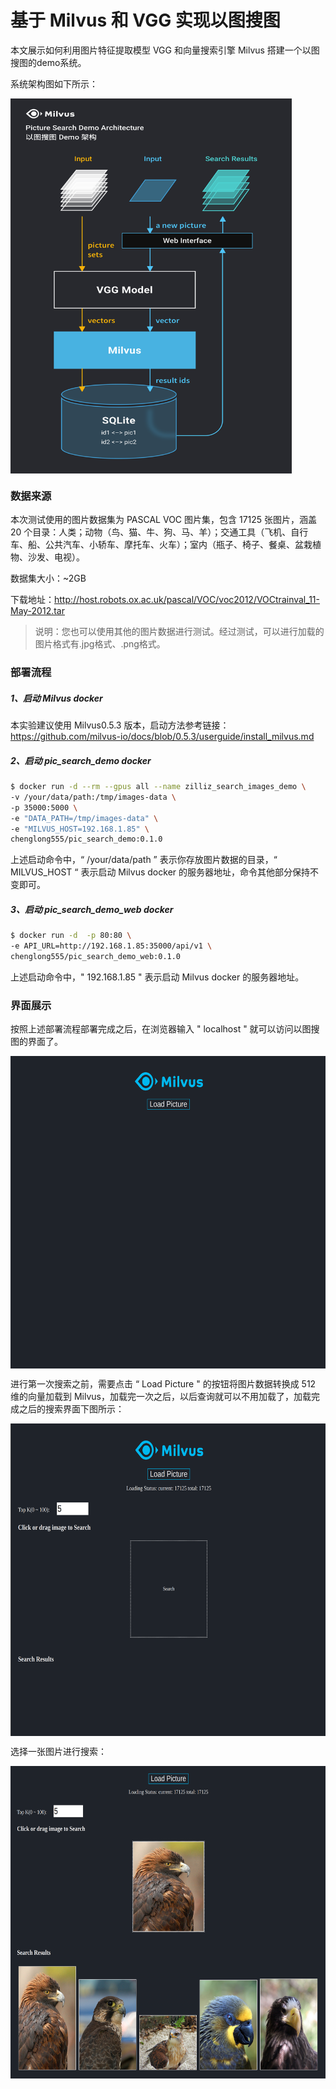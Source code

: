 # 基于 Milvus 和 VGG 实现以图搜图

本文展示如何利用图片特征提取模型 VGG 和向量搜索引擎 Milvus 搭建一个以图搜图的demo系统。

系统架构图如下所示：

<img src="pic/demo.jpg" width = "450" height = "600" alt="系统架构图" align=center />

### 数据来源

本次测试使用的图片数据集为 PASCAL VOC 图片集，包含 17125 张图片，涵盖 20 个目录：人类；动物（鸟、猫、牛、狗、马、羊）；交通工具（飞机、自行车、船、公共汽车、小轿车、摩托车、火车）；室内（瓶子、椅子、餐桌、盆栽植物、沙发、电视）。

数据集大小：~2GB

下载地址：http://host.robots.ox.ac.uk/pascal/VOC/voc2012/VOCtrainval_11-May-2012.tar

> 说明：您也可以使用其他的图片数据进行测试。经过测试，可以进行加载的图片格式有.jpg格式、.png格式。

### 部署流程

##### 1、启动 Milvus docker

本实验建议使用 Milvus0.5.3 版本，启动方法参考链接：https://github.com/milvus-io/docs/blob/0.5.3/userguide/install_milvus.md

##### 2、启动 pic_search_demo docker

```bash
$ docker run -d --rm --gpus all --name zilliz_search_images_demo \
-v /your/data/path:/tmp/images-data \
-p 35000:5000 \
-e "DATA_PATH=/tmp/images-data" \
-e "MILVUS_HOST=192.168.1.85" \
chenglong555/pic_search_demo:0.1.0
```

上述启动命令中，“ /your/data/path ” 表示你存放图片数据的目录，“ MILVUS_HOST “ 表示启动 Milvus docker 的服务器地址，命令其他部分保持不变即可。

##### 3、启动 pic_search_demo_web docker

```bash
$ docker run -d  -p 80:80 \
-e API_URL=http://192.168.1.85:35000/api/v1 \
chenglong555/pic_search_demo_web:0.1.0
```

上述启动命令中，" 192.168.1.85 " 表示启动 Milvus docker 的服务器地址。

### 界面展示

按照上述部署流程部署完成之后，在浏览器输入 " localhost " 就可以访问以图搜图的界面了。

<img src="pic/web4.png" width = "650" height = "500" alt="系统架构图" align=center />

进行第一次搜索之前，需要点击 “ Load Picture " 的按钮将图片数据转换成 512 维的向量加载到 Milvus，加载完一次之后，以后查询就可以不用加载了，加载完成之后的搜索界面下图所示：

<img src="pic/web2.png" width = "650" height = "500" alt="系统架构图" align=center />

选择一张图片进行搜索：

<img src="pic/web3.png" width = "650" height = "500" alt="系统架构图" align=center />



 		 				
